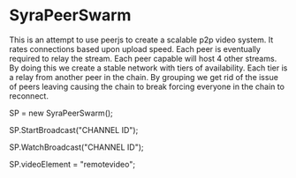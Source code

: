 <h1>SyraPeerSwarm</h1>
This is an attempt to use peerjs to create a scalable p2p video system. It rates connections based upon upload speed. Each peer is eventually required to relay the stream. Each peer capable will host 4 other streams. By doing this we create a stable network with tiers of availability. Each tier is a relay from another peer in the chain. By grouping we get rid of the issue of peers leaving causing the chain to break forcing everyone in the chain to reconnect.



SP = new SyraPeerSwarm();<br/>

SP.StartBroadcast("CHANNEL ID");<br/>

SP.WatchBroadcast("CHANNEL ID");<br/>

SP.videoElement = "remotevideo";<br/>

